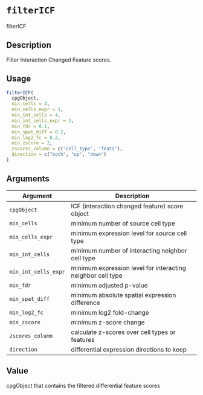 # `filterICF`

filterICF


## Description

Filter Interaction Changed Feature scores.


## Usage

```r
filterICF(
  cpgObject,
  min_cells = 4,
  min_cells_expr = 1,
  min_int_cells = 4,
  min_int_cells_expr = 1,
  min_fdr = 0.1,
  min_spat_diff = 0.2,
  min_log2_fc = 0.2,
  min_zscore = 2,
  zscores_column = c("cell_type", "feats"),
  direction = c("both", "up", "down")
)
```


## Arguments

Argument      |Description
------------- |----------------
`cpgObject`     |     ICF (interaction changed feature) score object
`min_cells`     |     minimum number of source cell type
`min_cells_expr`     |     minimum expression level for source cell type
`min_int_cells`     |     minimum number of interacting neighbor cell type
`min_int_cells_expr`     |     minimum expression level for interacting neighbor cell type
`min_fdr`     |     minimum adjusted p-value
`min_spat_diff`     |     minimum absolute spatial expression difference
`min_log2_fc`     |     minimum log2 fold-change
`min_zscore`     |     minimum z-score change
`zscores_column`     |     calculate z-scores over cell types or features
`direction`     |     differential expression directions to keep


## Value

cpgObject that contains the filtered differential feature scores


